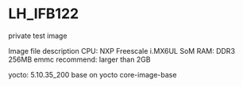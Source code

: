 # LH_IFB122
private test image

Image file description
CPU: NXP Freescale i.MX6UL SoM
RAM: DDR3 256MB
emmc recommend: larger than 2GB

yocto: 5.10.35_200
base on yocto core-image-base
